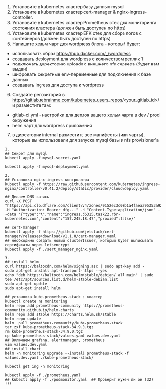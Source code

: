 ## 

1. Установите в kubernetes кластер базу данных mysql.
2. Установите в kubernetes кластер cert-manager & nginx-ingress-controller.
3. Установите в kubernetes кластер Prometheus стек для мониторинга состояния кластера (должен быть доступен по https)
4. Установите в kubernetes кластер EFK стек для сбора логов с контейнеров (должен быть доступен по https)
5. Напишите хельм чарт для wordpress блога - который будет:
* использовать образ https://hub.docker.com/_/wordpress
* создавать deployment для wordpress с количеством реплик 1
* подключать директорию uploads с внешнего nfs сервера (будет вам выдан)
* шифровать секретные env-переменные для подключения к базе данных
* создавать ingress для доступа к wordpress
6. Создайте репозиторий в https://gitlab.rebrainme.com/kubernetes_users_repos/<your_gitlab_id>/ и разместите там:
* gitlab-ci.yml - настройки для деплоя вашего хельм чарта в dev / prod окружения
* helm чарт для wordpress приложения
7. в директории internal разместить все манифесты (или чарты), которые вы использовали для запуска mysql базы и nfs provisioner'а

```
1.
## Секрет для mysql
kubectl apply -f mysql-secret.yaml

kubectl apply -f mysql-deployment.yaml

2.
## Установка nginx-ingress контроллера
kubectl apply -f https://raw.githubusercontent.com/kubernetes/ingress-nginx/controller-v0.41.2/deploy/static/provider/cloud/deploy.yaml

## Делаем DNS запись
curl -X POST "https://api.cloudflare.com/client/v4/zones/9152ec3c08b1a4faeaa95353a929fcc5/dns_records" -H "Authorization: Bearer dfg..." -H "Content-Type:application/json" --data '{"type":"A","name":"ingress.d6315.task22.rbr-kubernetes.com","content":"157.245.18.47","proxied":false}'

## cert-manager
kubectl apply -f https://github.com/jetstack/cert-manager/releases/download/v1.1.0/cert-manager.yaml
## необходимо создать новый clusterIssuer, который будет выписывать сертификаты через letsencrypt
kubectl apply -f ./sert_manager_nginx.yaml

3.
## install helm
curl https://baltocdn.com/helm/signing.asc | sudo apt-key add -
sudo apt-get install apt-transport-https --yes
echo "deb https://baltocdn.com/helm/stable/debian/ all main" | sudo tee /etc/apt/sources.list.d/helm-stable-debian.list
sudo apt-get update
sudo apt-get install helm

## установка kube-prometheus-stack в кластер
kubectl create ns monitoring
helm repo add prometheus-community https://prometheus-community.github.io/helm-charts
helm repo add stable https://charts.helm.sh/stable
helm repo update
helm  pull prometheus-community/kube-prometheus-stack
tar zxf kube-prometheus-stack-34.9.0.tgz
rm kube-prometheus-stack-34.9.0.tgz
cp kube-prometheus-stack/values.yaml values.dev.yaml
## Включаем grafana, alertmanager, prometheus
vim values.dev.yaml
## install chart
helm -n monitoring upgrade --install prometheus-stack -f values.dev.yaml ./kube-prometheus-stack/

kubectl get ing -n monitoring

kubectl apply -f ./prometheus.yaml
## kubectl apply -f ./podmonitor.yaml  ## Проверит нужен ли он (32) !!!

```

